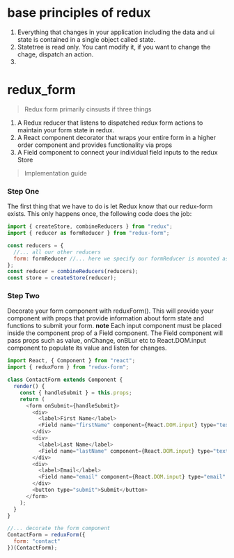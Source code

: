 # base principles of redux

1. Everything that changes in your application including the data and ui state is contained in a single object called state.
2. Statetree is read only. You cant modify it, if you want to change the chage, dispatch an action.
3.

# redux_form

> Redux form primarily cinsusts if three things

1. A Redux reducer that listens to dispatched redux form actions to maintain your form state in redux.
2. A React component decorator that wraps your entire form in a higher order component and provides functionality via props
3. A Field component to connect your individual field inputs to the redux Store

> Implementation guide

### Step One

The first thing that we have to do is let Redux know that our redux-form exists. This only happens once, the following code does the job:

```js
import { createStore, combineReducers } from "redux";
import { reducer as formReducer } from "redux-form";

const reducers = {
  //... all our other reducers
  form: formReducer //... here we specify our formReducer is mounted as form
};
const reducer = combineReducers(reducers);
const store = createStore(reducer);
```

### Step Two

Decorate your form component with reduxForm(). This will provide your component with props that provide information about form state and functions to submit your form.
**note**
Each input component must be placed inside the component prop of a Field component. The Field component will pass props such as value, onChange, onBLur etc to React.DOM.input component to populate its value and listen for changes.

```js
import React, { Component } from "react";
import { reduxForm } from "redux-form";

class ContactForm extends Component {
  render() {
    const { handleSubmit } = this.props;
    return (
      <form onSubmit={handleSubmit}>
        <div>
          <label>First Name</label>
          <Field name="firstName" component={React.DOM.input} type="text" />
        </div>
        <div>
          <label>Last Name</label>
          <Field name="lastName" component={React.DOM.input} type="text" />
        </div>
        <div>
          <label>Email</label>
          <Field name="email" component={React.DOM.input} type="email" />
        </div>
        <button type="submit">Submit</button>
      </form>
    );
  }
}

//... decorate the form component
ContactForm = reduxForm({
  form: "contact"
})(ContactForm);
```
